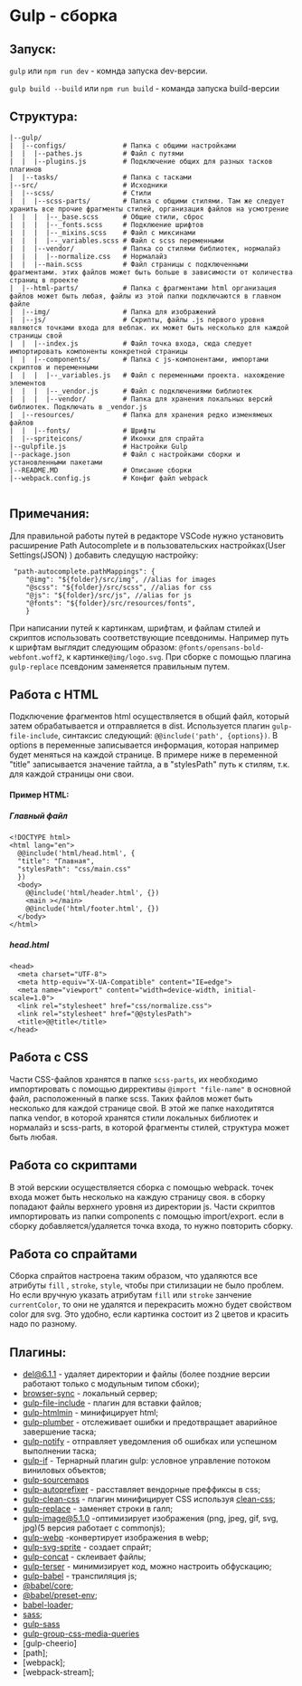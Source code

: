 # Gulp - сборка

## Запуск:

`gulp` или `npm run dev` - комнда запуска dev-версии.

`gulp build --build` или `npm run build` - команда запуска build-версии

## Структура:
```
|--gulp/       
|  |--configs/              # Папка с общими настройками
|  |  |--pathes.js          # Файл с путями
|  |  |--plugins.js         # Подключение общих для разных тасков плагинов
|  |--tasks/                # Папка с тасками
|--src/                     # Исходники
|  |--scss/                 # Стили
|  |  |--scss-parts/        # Папка с общими стилями. Там же следует хранить все прочие фрагменты стилей, организация файлов на усмотрение
|  |  |  |--_base.scss      # Общие стили, сброс
|  |  |  |--_fonts.scss     # Подклюение шрифтов
|  |  |  |--_mixins.scss    # Файл с миксинами
|  |  |  |--_variables.scss # Файл с scss переменными
|  |  |--vendor/            # Папка со стилями библиотек, нормалайз
|  |  |  |--normalize.css   # Нормалайз
|  |  |--main.scss          # Файл страницы с подключенными фрагментами. этих файлов может быть больше в зависимости от количества страниц в проекте
|  |--html-parts/           # Папка с фрагментами html организация файлов может быть любая, файлы из этой папки подключаются в главном файле
|  |--img/                  # Папка для изображений
|  |--js/                   # Скрипты, файлы .js первого уровня являются точками входа для вебпак. их может быть несколько для каждой страницы свой
|  |  |--index.js           # Файл точка входа, сюда следует импортировать компоненты конкретной страницы
|  |  |--components/        # Папка с js-компонентами, импортами скриптов и переменными
|  |  |  |--_variables.js   # Файл с переменными проекта. нахождение элементов
|  |  |  |--_vendor.js      # Файл с подключениями библиотек
|  |  |  |--vendor/         # Папка для хранения локальных версий библиотек. Подключать в _vendor.js
|  |--resources/            # Папка для хранения редко изменямеых файлов
|  |  |--fonts/             # Шрифты
|  |--spriteicons/          # Иконки для спрайта
|--gulpfile.js              # Настройки Gulp
|--package.json             # Файл с настройками сборки и установленными пакетами
|--README.MD                # Описание сборки
|--webpack.config.js        # Конфиг файл webpack


```

## Примечания:
Для правильной работы путей в редакторе VSCode нужно установить расширение Path Autocomplete и в пользовательских настройках(User Settings(JSON) ) добавить следущую настройку:
```
 "path-autocomplete.pathMappings": {
    "@img": "${folder}/src/img", //alias for images
    "@scss": "${folder}/src/scss", //alias for css
    "@js": "${folder}/src/js", //alias for js
    "@fonts": "${folder}/src/resources/fonts",
    }
```
При написании путей к картинкам, шрифтам, и файлам стилей и скриптов использовать соответствующие псевдонимы. Например путь к шрифтам выглядит следующим образом: `@fonts/opensans-bold-webfont.woff2`, к картинке`@img/logo.svg`. При сборке с помощью плагина `gulp-replace` псевдоним заменяется правильным путем.

## Работа с HTML
Подключение фрагментов html осуществляется в общий файл, который затем обрабатывается и отправляется в dist. Используется плагин `gulp-file-include`, синтаксис следующий:
`@@include('path', {options})`. В options в переменные записывается информация, которая например будет меняться на каждой странице. В примере ниже в переменной "title" записывается значение тайтла, а в "stylesPath" путь к стилям, т.к. для каждой страницы они свои.

  #### Пример HTML:
  ##### Главный файл
  ```
  <!DOCTYPE html>
  <html lang="en">
    @@include('html/head.html', {
    "title": "Главная",
    "stylesPath": "css/main.css"
    })
    <body>
      @@include('html/header.html', {})
      <main ></main>
      @@include('html/footer.html', {})
    </body>
  </html>
  ```
  ##### head.html
  ```
  <head>
    <meta charset="UTF-8">
    <meta http-equiv="X-UA-Compatible" content="IE=edge">
    <meta name="viewport" content="width=device-width, initial-scale=1.0">
    <link rel="stylesheet" href="css/normalize.css">
    <link rel="stylesheet" href="@@stylesPath">
    <title>@@title</title>
  </head>
  ```

## Работа с CSS
Части CSS-файлов хранятся в папке `scss-parts`, их необходимо импортировать с помощью диррективы `@import "file-name"` в основной файл, расположенный в папке scss. Таких файлов может быть несколько для каждой странице свой. В этой же папке находитятся папка vendor, в которой хранятся стили локальных библиотек и нормалайз и scss-parts, в которой фрагменты стилей, структура может быть любая.

## Работа со скриптами
В этой верскии осуществляется сборка с помощью webpack. точек входа может быть несколько на каждую страницу своя. в сборку попадают файлы верхнего уровня из директории js. Части скриптов импортировать из папки components с помощью import/export. если в сборку добавляется/удаляется точка входа, то нужно повторить сборку.

## Работа со спрайтами
Сборка спрайтов настроена таким образом, что удаляются все атрибуты `fill` , `stroke`, `style`, чтобы при стилизации не было проблем. Но если вручную указать атрибутам `fill` или `stroke` занчение `currentColor`, то они не удалятся и перекрасить можно будет свойством color для svg. Это удобно, если картинка состоит из 2 цветов и красить надо по разному.

## Плагины:
- [del@6.1.1](https://github.com/sindresorhus/del#readme) - удаляет директории и файлы (более поздние версии работают только с модульным типом сбоки);
- [browser-sync](https://browsersync.io/docs/api) - локальный сервер;
- [gulp-file-include](https://www.npmjs.com/package/gulp-file-include) - плагин для вставки файлов;
- [gulp-htmlmin](https://www.npmjs.com/package/gulp-htmlmin) - минифицирует html;
- [gulp-plumber](https://www.npmjs.com/package/gulp-plumber) - отслеживает ошибки и предотвращает аварийное завершение таска;
- [gulp-notify](https://www.npmjs.com/package/gulp-notify) - отправляет уведомления об ошибках или успешном выполнении таска;
- [gulp-if](https://github.com/robrich/gulp-if) - Тернарный плагин gulp: условное управление потоком виниловых объектов;
- [gulp-sourcemaps](https://github.com/gulp-sourcemaps/gulp-sourcemaps) 
- [gulp-autoprefixer](https://www.npmjs.com/package/gulp-autoprefixer) - расставляет вендорные преффиксы в css;
- [gulp-clean-css](https://github.com/scniro/gulp-clean-css) - плагин минифицирует CSS используя [clean-css](https://github.com/clean-css/clean-css);
- [gulp-replace](https://github.com/lazd/gulp-replace) - заменяет строки в галп;
- [gulp-image@5.1.0](https://github.com/1000ch/gulp-image) -оптимизирует изображения (png, jpeg, gif, svg, jpg)(5 версия работает с commonjs);
- [gulp-webp](https://github.com/sindresorhus/gulp-webp) -конвертирует изображения в webp;
- [gulp-svg-sprite](https://www.npmjs.com/package/gulp-svg-sprite) - создает спрайт;
- [gulp-concat](https://github.com/gulp-community/gulp-concat) - склеивает файлы;
- [gulp-terser](https://www.npmjs.com/package/gulp-terser) - минимизирует код, можно настроить обфускацию;
- [gulp-babel](https://www.npmjs.com/package/gulp-babel) - транспиляция js;
- [@babel/core](https://www.npmjs.com/package/@babel/core);
- [@babel/preset-env](https://www.npmjs.com/package/@babel/preset-env);
- [babel-loader](https://www.npmjs.com/package/babel-loader);
- [sass](https://www.npmjs.com/package/sass);
- [gulp-sass](https://www.npmjs.com/package/gulp-sass)
- [gulp-group-css-media-queries](https://www.npmjs.com/package/gulp-group-css-media-queries)
- [gulp-cheerio]
- [path];
- [webpack];
- [webpack-stream];
